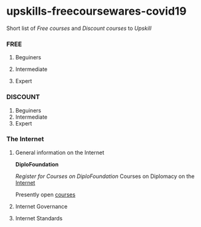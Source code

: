 # upskills-freecoursewares-covid19
Short list of *Free courses* and *Discount courses* to *Upskill* 
### FREE
1. Beguiners
    
2. Intermediate
3. Expert

### DISCOUNT
1. Beguiners
2. Intermediate
3. Expert

### The Internet
1. General information on the Internet

   **DiploFoundation**

   *Register for Courses on DiploFoundation*
   Courses on Diplomacy on the [Internet](https://www.diplomacy.edu/courses
   )
   
   Presently open [courses](https://meetings.diplomacy.edu/?utm_source=Diplo%20Students&utm_campaign=bdeecf3acc-Future_or_meetings_alumni&utm_medium=email&utm_term=0_1a5bc34df4-bdeecf3acc-93995781)
2. Internet Governance
3. Internet Standards